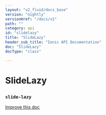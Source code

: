 ```yaml
---
layout: "v2_fluid/docs_base"
version: "nightly"
versionHref: "/docs/v2"
path: ""
category: api
id: "slidelazy"
title: "SlideLazy"
header_sub_title: "Ionic API Documentation"
doc: "SlideLazy"
docType: "class"

---
```










<h1 class="api-title">
<a class="anchor" name="slide-lazy" href="#slide-lazy"></a>

SlideLazy
<h3><code>slide-lazy</code></h3>






</h1>

<a class="improve-v2-docs" href="http://github.com/driftyco/ionic/edit/2.0//src/components/slides/slides.ts#L889">
Improve this doc
</a>











<!-- @usage tag -->


<!-- @property tags -->



<!-- instance methods on the class -->


<!-- related link --><!-- end content block -->


<!-- end body block -->

